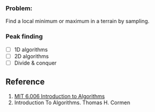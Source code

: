 ### Problem: 
Find	a	local	minimum	or	maximum	in	a	terrain	by	sampling.

### Peak finding 

- [ ] 1D	algorithms
- [ ] 2D	algorithms
- [ ] Divide	&	conquer

## Reference 
1. [MIT 6.006 Introduction to Algorithms](https://courses.csail.mit.edu/6.006/spring11/lectures/lec02.pdf)
2. Introduction To Algorithms. Thomas H. Cormen
